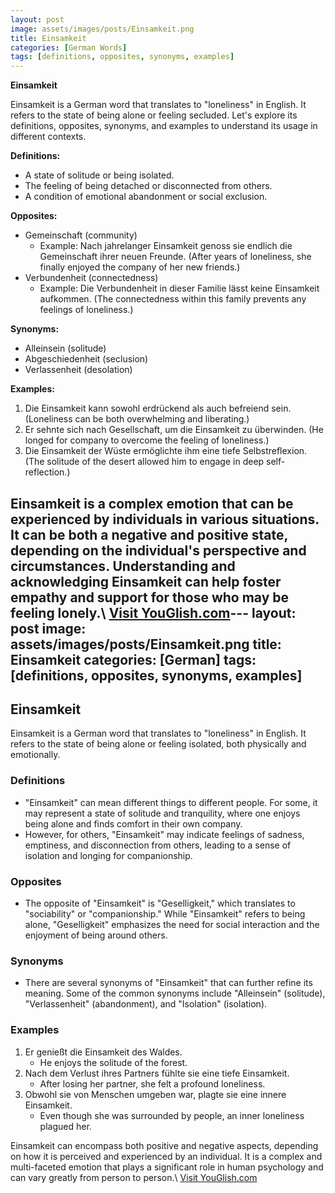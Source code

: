 ```yaml
---
layout: post
image: assets/images/posts/Einsamkeit.png
title: Einsamkeit
categories: [German Words]
tags: [definitions, opposites, synonyms, examples]
---
```


**Einsamkeit**

Einsamkeit is a German word that translates to "loneliness" in English. It refers to the state of being alone or feeling secluded. Let's explore its definitions, opposites, synonyms, and examples to understand its usage in different contexts.

**Definitions:**
- A state of solitude or being isolated.
- The feeling of being detached or disconnected from others.
- A condition of emotional abandonment or social exclusion.

**Opposites:**
- Gemeinschaft (community)
  - Example: Nach jahrelanger Einsamkeit genoss sie endlich die Gemeinschaft ihrer neuen Freunde. (After years of loneliness, she finally enjoyed the company of her new friends.)
- Verbundenheit (connectedness)
  - Example: Die Verbundenheit in dieser Familie lässt keine Einsamkeit aufkommen. (The connectedness within this family prevents any feelings of loneliness.)

**Synonyms:**
- Alleinsein (solitude)
- Abgeschiedenheit (seclusion)
- Verlassenheit (desolation)

**Examples:**
1. Die Einsamkeit kann sowohl erdrückend als auch befreiend sein. (Loneliness can be both overwhelming and liberating.)
2. Er sehnte sich nach Gesellschaft, um die Einsamkeit zu überwinden. (He longed for company to overcome the feeling of loneliness.)
3. Die Einsamkeit der Wüste ermöglichte ihm eine tiefe Selbstreflexion. (The solitude of the desert allowed him to engage in deep self-reflection.)

Einsamkeit is a complex emotion that can be experienced by individuals in various situations. It can be both a negative and positive state, depending on the individual's perspective and circumstances. Understanding and acknowledging Einsamkeit can help foster empathy and support for those who may be feeling lonely.\ <a id="yg-widget-0" class="youglish-widget" data-query="Einsamkeit" data-lang="german" data-components="8412" data-auto-start="0" data-bkg-color="theme_light" data-title="How%20to%20pronounce%20Einsamkeit%20in%20German"  rel="nofollow" href="https://youglish.com">Visit YouGlish.com</a><script async src="https://youglish.com/public/emb/widget.js" charset="utf-8"></script>---
layout: post
image: assets/images/posts/Einsamkeit.png
title: Einsamkeit
categories: [German]
tags: [definitions, opposites, synonyms, examples]
---

## Einsamkeit

Einsamkeit is a German word that translates to "loneliness" in English. It refers to the state of being alone or feeling isolated, both physically and emotionally.

### Definitions

- "Einsamkeit" can mean different things to different people. For some, it may represent a state of solitude and tranquility, where one enjoys being alone and finds comfort in their own company.
- However, for others, "Einsamkeit" may indicate feelings of sadness, emptiness, and disconnection from others, leading to a sense of isolation and longing for companionship.

### Opposites

- The opposite of "Einsamkeit" is "Geselligkeit," which translates to "sociability" or "companionship." While "Einsamkeit" refers to being alone, "Geselligkeit" emphasizes the need for social interaction and the enjoyment of being around others.

### Synonyms

- There are several synonyms of "Einsamkeit" that can further refine its meaning. Some of the common synonyms include "Alleinsein" (solitude), "Verlassenheit" (abandonment), and "Isolation" (isolation).

### Examples

1. Er genießt die Einsamkeit des Waldes.
   - He enjoys the solitude of the forest.
2. Nach dem Verlust ihres Partners fühlte sie eine tiefe Einsamkeit.
   - After losing her partner, she felt a profound loneliness.
3. Obwohl sie von Menschen umgeben war, plagte sie eine innere Einsamkeit.
   - Even though she was surrounded by people, an inner loneliness plagued her.

Einsamkeit can encompass both positive and negative aspects, depending on how it is perceived and experienced by an individual. It is a complex and multi-faceted emotion that plays a significant role in human psychology and can vary greatly from person to person.\ <a id="yg-widget-0" class="youglish-widget" data-query="Einsamkeit" data-lang="german" data-components="8412" data-auto-start="0" data-bkg-color="theme_light" data-title="How%20to%20pronounce%20Einsamkeit%20in%20German"  rel="nofollow" href="https://youglish.com">Visit YouGlish.com</a><script async src="https://youglish.com/public/emb/widget.js" charset="utf-8"></script>
